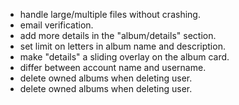 ﻿- handle large/multiple files without crashing.
- email verification.
- add more details in the "album/details" section.
- set limit on letters in  album name and description.
- make "details" a sliding overlay on the album card.
- differ between account name and username.
- delete owned albums when deleting user.
- delete owned albums when deleting user.